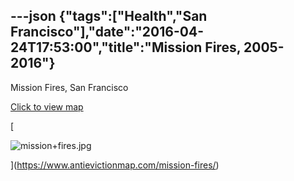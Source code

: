 ---json
{"tags":["Health","San Francisco"],"date":"2016-04-24T17:53:00","title":"Mission Fires, 2005-2016"}
---

Mission Fires, San Francisco

[Click to view map](https://www.antievictionmap.com/mission-fires/)

[

![mission+fires.jpg](https://images.squarespace-cdn.com/content/v1/52b7d7a6e4b0b3e376ac8ea2/1514141559880-R9DJOKU37JYMP4VQY094/ke17ZwdGBToddI8pDm48kFAJvy9p_ltnkV8kJw5me6sUqsxRUqqbr1mOJYKfIPR7LoDQ9mXPOjoJoqy81S2I8N_N4V1vUb5AoIIIbLZhVYxCRW4BPu10St3TBAUQYVKcjmXuWhQ9U3oDT3qHu30IJHUbcIDPugzzAsF0I3RYW2ogakcQ3n1yAG9VJCzwHpYZ/mission%2Bfires.jpg)

](https://www.antievictionmap.com/mission-fires/)
